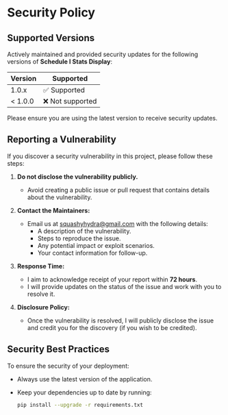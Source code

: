 # Security Policy

## Supported Versions

Actively maintained and provided security updates for the following versions of **Schedule I Stats Display**:

| Version   | Supported          |
|-----------|--------------------|
| 1.0.x     | ✅ Supported       |
| < 1.0.0   | ❌ Not supported   |

Please ensure you are using the latest version to receive security updates.

## Reporting a Vulnerability

If you discover a security vulnerability in this project, please follow these steps:

1. **Do not disclose the vulnerability publicly.**
   - Avoid creating a public issue or pull request that contains details about the vulnerability.

2. **Contact the Maintainers:**
   - Email us at [squashyhydra@gmail.com](mailto:squashyhydra@gmail.com) with the following details:
     - A description of the vulnerability.
     - Steps to reproduce the issue.
     - Any potential impact or exploit scenarios.
     - Your contact information for follow-up.

3. **Response Time:**
   - I aim to acknowledge receipt of your report within **72 hours**.
   - I will provide updates on the status of the issue and work with you to resolve it.

4. **Disclosure Policy:**
   - Once the vulnerability is resolved, I will publicly disclose the issue and credit you for the discovery (if you wish to be credited).

## Security Best Practices

To ensure the security of your deployment:
- Always use the latest version of the application.
- Keep your dependencies up to date by running:

  ```bash
  pip install --upgrade -r requirements.txt
  ```
